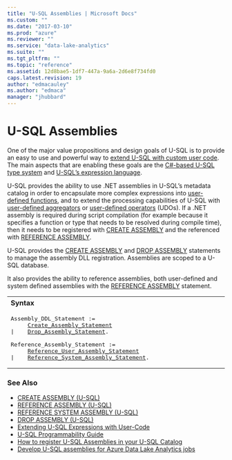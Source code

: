 ```yaml
---
title: "U-SQL Assemblies | Microsoft Docs"
ms.custom: ""
ms.date: "2017-03-10"
ms.prod: "azure"
ms.reviewer: ""
ms.service: "data-lake-analytics"
ms.suite: ""
ms.tgt_pltfrm: ""
ms.topic: "reference"
ms.assetid: 12d8bae5-1df7-447a-9a6a-2d6e8f734fd0
caps.latest.revision: 19
author: "edmacauley"
ms.author: "edmaca"
manager: "jhubbard"
---
```

# U-SQL Assemblies
One of the major value propositions and design goals of U-SQL is to provide an easy to use and powerful way to [extend U-SQL with custom user code](../USQL/extending-u-sql-expressions-with-user-code.md). The main aspects that are enabling these goals are the [C#-based U-SQL type system](../USQL/data-types-and-literals-u-sql.md) and [U-SQL’s expression language](../USQL/expressions-u-sql.md).  
  
U-SQL provides the ability to use .NET assemblies in U-SQL’s metadata catalog in order to encapsulate more complex expressions into [user-defined functions](https://docs.microsoft.com/azure/data-lake-analytics/data-lake-analytics-u-sql-programmability-guide#user-defined-functions---udf), and to extend the processing capabilities of U-SQL with [user-defined aggregators](https://docs.microsoft.com/azure/data-lake-analytics/data-lake-analytics-u-sql-programmability-guide#user-defined-aggregates--udagg) or [user-defined operators](https://docs.microsoft.com/azure/data-lake-analytics/data-lake-analytics-u-sql-programmability-guide#user-defined-objects--udo) (UDOs). If a .NET assembly is required during script compilation (for example because it specifies a function or type that needs to be resolved during compile time), then it needs to be registered with [CREATE ASSEMBLY](../USQL/create-assembly-u-sql.md) and the referenced with [REFERENCE ASSEMBLY](../USQL/reference-assembly-u-sql.md).  

U-SQL provides the [CREATE ASSEMBLY](../USQL/create-assembly-u-sql.md) and [DROP ASSEMBLY](../USQL/drop-assembly-u-sql.md) statements to manage the assembly DLL registration. Assemblies are scoped to a U-SQL database.  
  
It also provides the ability to reference assemblies, both user-defined and system defined assemblies with the [REFERENCE ASSEMBLY](../USQL/reference-assembly-u-sql.md) statement.   
  
<table><th align="left">Syntax</th><tr><td><pre>
Assembly_DDL_Statement :=                                                                                
     <a href="create-assembly-u-sql.md">Create_Assembly_Statement</a>  
|    <a href="drop-assembly-u-sql.md">Drop_Assembly_Statement</a>.<br />
Reference_Assembly_Statement :=  
     <a href="reference-assembly-u-sql.md">Reference_User_Assembly_Statement</a>   
|    <a href="reference-system-assembly-u-sql.md">Reference_System_Assembly_Statement</a>.
</pre></td></tr></table>

### See Also    
* [CREATE ASSEMBLY (U-SQL)](../USQL/create-assembly-u-sql.md)  
* [REFERENCE ASSEMBLY (U-SQL)](../USQL/reference-assembly-u-sql.md)  
* [REFERENCE SYSTEM ASSEMBLY (U-SQL)](../USQL/reference-system-assembly-u-sql.md)  
* [DROP ASSEMBLY (U-SQL)](../USQL/drop-assembly-u-sql.md)  
* [Extending U-SQL Expressions with User-Code](../USQL/extending-u-sql-expressions-with-user-code.md)  
* [U-SQL Programmability Guide](https://docs.microsoft.com/azure/data-lake-analytics/data-lake-analytics-u-sql-programmability-guide)  
* [How to register U-SQL Assemblies in your U-SQL Catalog](https://blogs.msdn.microsoft.com/azuredatalake/2016/08/26/how-to-register-u-sql-assemblies-in-your-u-sql-catalog/)
* [Develop U-SQL assemblies for Azure Data Lake Analytics jobs](https://docs.microsoft.com/azure/data-lake-analytics/data-lake-analytics-u-sql-develop-assemblies)
 
